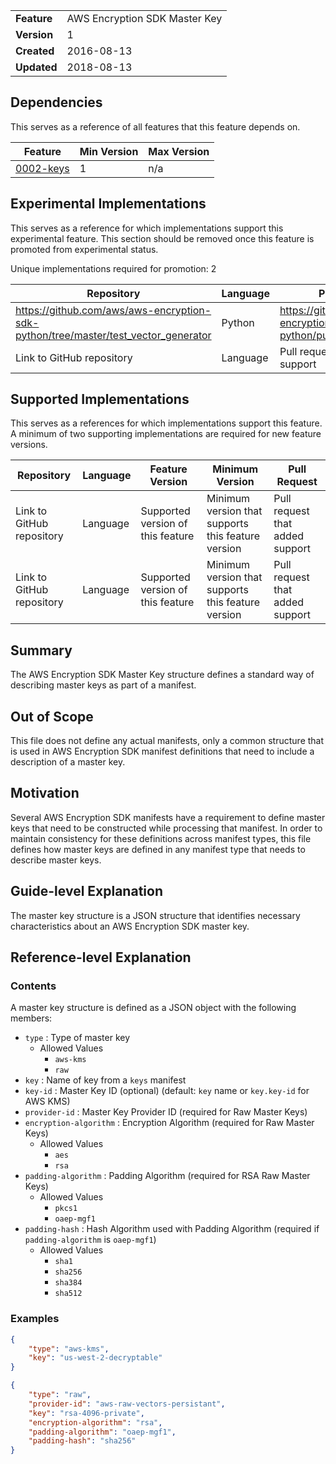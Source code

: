 
|           |                              |
|:----------|:-----------------------------|
|__Feature__|AWS Encryption SDK Master Key |
|__Version__|1                             |
|__Created__|2016-08-13                    |
|__Updated__|2018-08-13                    |

## Dependencies

This serves as a reference of all features that this feature depends on.

| Feature                                             | Min Version | Max Version |
|-----------------------------------------------------|-------------|-------------|
| [0002-keys](./0002-keys.md)                         | 1           | n/a         |

## Experimental Implementations

This serves as a reference for which implementations support this experimental feature. This
section should be removed once this feature is promoted from experimental status.

Unique implementations required for promotion: 2

| Repository                                                                         | Language | Pull Request                                             |
|------------------------------------------------------------------------------------|----------|----------------------------------------------------------|
| https://github.com/aws/aws-encryption-sdk-python/tree/master/test_vector_generator | Python   | https://github.com/aws/aws-encryption-sdk-python/pull/63 |
| Link to GitHub repository                                                          | Language | Pull request that added support                          |

## Supported Implementations

This serves as a references for which implementations support this feature. A minimum of two supporting implementations
are required for new feature versions.

| Repository                | Language | Feature Version                   | Minimum Version                                    | Pull Request                    |
|---------------------------|----------|-----------------------------------|----------------------------------------------------|---------------------------------|
| Link to GitHub repository | Language | Supported version of this feature | Minimum version that supports this feature version | Pull request that added support |
| Link to GitHub repository | Language | Supported version of this feature | Minimum version that supports this feature version | Pull request that added support |

## Summary

The AWS Encryption SDK Master Key structure defines a standard way of describing master keys
as part of a manifest.

## Out of Scope

This file does not define any actual manifests, only a common structure that is used in AWS
Encryption SDK manifest definitions that need to include a description of a master key.

## Motivation

Several AWS Encryption SDK manifests have a requirement to define master keys that need to
be constructed while processing that manifest. In order to maintain consistency for these
definitions across manifest types, this file defines how master keys are defined in any
manifest type that needs to describe master keys.

## Guide-level Explanation

The master key structure is a JSON structure that identifies necessary characteristics
about an AWS Encryption SDK master key.

## Reference-level Explanation

### Contents

A master key structure is defined as a JSON object with the following members:

* `type` : Type of master key
    * Allowed Values
        * `aws-kms`
        * `raw`
* `key` : Name of key from a `keys` manifest
* `key-id` : Master Key ID (optional) (default: `key` name or `key.key-id` for AWS KMS)
* `provider-id` : Master Key Provider ID (required for Raw Master Keys)
* `encryption-algorithm` : Encryption Algorithm (required for Raw Master Keys)
    * Allowed Values
        * `aes`
        * `rsa`
* `padding-algorithm` : Padding Algorithm (required for RSA Raw Master Keys)
    * Allowed Values
        * `pkcs1`
        * `oaep-mgf1`
* `padding-hash` : Hash Algorithm used with Padding Algorithm (required if `padding-algorithm` is `oaep-mgf1`)
    * Allowed Values
        * `sha1`
        * `sha256`
        * `sha384`
        * `sha512`

### Examples

```json
{
    "type": "aws-kms",
    "key": "us-west-2-decryptable"
}
```

```json
{
    "type": "raw",
    "provider-id": "aws-raw-vectors-persistant",
    "key": "rsa-4096-private",
    "encryption-algorithm": "rsa",
    "padding-algorithm": "oaep-mgf1",
    "padding-hash": "sha256"
}
```
